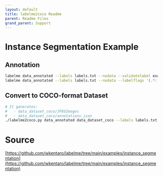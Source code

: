 ```yaml
---
layout: default
title: labelme2coco Readme
parent: Readme Files
grand_parent: Support
---
```


# Instance Segmentation Example

## Annotation

```bash
labelme data_annotated --labels labels.txt --nodata --validatelabel exact --config '{shift_auto_shape_color: -2}'
labelme data_annotated --labels labels.txt --nodata --labelflags '{.*: [occluded, truncated], person: [male]}'
```

## Convert to COCO-format Dataset

```bash
# It generates:
#   - data_dataset_coco/JPEGImages
#   - data_dataset_coco/annotations.json
./labelme2coco.py data_annotated data_dataset_coco --labels labels.txt
```

# Source
[https://github.com/wkentaro/labelme/tree/main/examples/instance_segmentation](https://github.com/wkentaro/labelme/tree/main/examples/instance_segmentation)